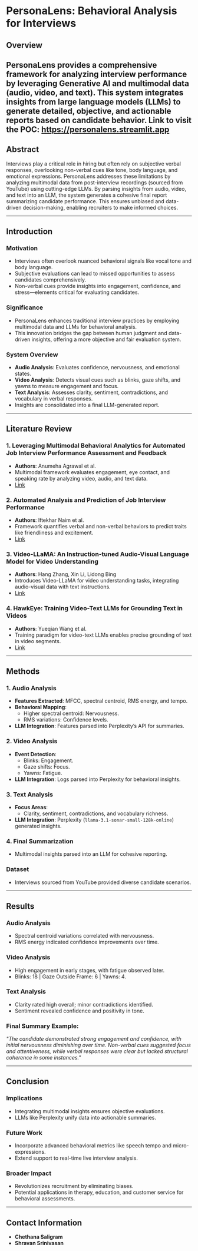 # PersonaLens: Behavioral Analysis for Interviews

## **Overview**
PersonaLens provides a comprehensive framework for analyzing interview performance by leveraging Generative AI and multimodal data (audio, video, and text). This system integrates insights from large language models (LLMs) to generate detailed, objective, and actionable reports based on candidate behavior.
Link to visit the POC: https://personalens.streamlit.app
---

## **Abstract**
Interviews play a critical role in hiring but often rely on subjective verbal responses, overlooking non-verbal cues like tone, body language, and emotional expressions. PersonaLens addresses these limitations by analyzing multimodal data from post-interview recordings (sourced from YouTube) using cutting-edge LLMs. By parsing insights from audio, video, and text into an LLM, the system generates a cohesive final report summarizing candidate performance. This ensures unbiased and data-driven decision-making, enabling recruiters to make informed choices.

---

## **Introduction**
### **Motivation**
- Interviews often overlook nuanced behavioral signals like vocal tone and body language.
- Subjective evaluations can lead to missed opportunities to assess candidates comprehensively.
- Non-verbal cues provide insights into engagement, confidence, and stress—elements critical for evaluating candidates.

### **Significance**
- PersonaLens enhances traditional interview practices by employing multimodal data and LLMs for behavioral analysis.
- This innovation bridges the gap between human judgment and data-driven insights, offering a more objective and fair evaluation system.

### **System Overview**
- **Audio Analysis**: Evaluates confidence, nervousness, and emotional states.
- **Video Analysis**: Detects visual cues such as blinks, gaze shifts, and yawns to measure engagement and focus.
- **Text Analysis**: Assesses clarity, sentiment, contradictions, and vocabulary in verbal responses.
- Insights are consolidated into a final LLM-generated report.

---

## **Literature Review**
### 1. **Leveraging Multimodal Behavioral Analytics for Automated Job Interview Performance Assessment and Feedback**
- **Authors**: Anumeha Agrawal et al.
- Multimodal framework evaluates engagement, eye contact, and speaking rate by analyzing video, audio, and text data.
- [Link](https://arxiv.org/abs/2006.07909)

### 2. **Automated Analysis and Prediction of Job Interview Performance**
- **Authors**: Iftekhar Naim et al.
- Framework quantifies verbal and non-verbal behaviors to predict traits like friendliness and excitement.
- [Link](https://arxiv.org/abs/1504.03425)

### 3. **Video-LLaMA: An Instruction-tuned Audio-Visual Language Model for Video Understanding**
- **Authors**: Hang Zhang, Xin Li, Lidong Bing
- Introduces Video-LLaMA for video understanding tasks, integrating audio-visual data with text instructions.
- [Link](https://arxiv.org/abs/2306.08243)

### 4. **HawkEye: Training Video-Text LLMs for Grounding Text in Videos**
- **Authors**: Yueqian Wang et al.
- Training paradigm for video-text LLMs enables precise grounding of text in video segments.
- [Link](https://arxiv.org/abs/2306.16478)

---

## **Methods**
### 1. **Audio Analysis**
- **Features Extracted**: MFCC, spectral centroid, RMS energy, and tempo.
- **Behavioral Mapping**:
  - Higher spectral centroid: Nervousness.
  - RMS variations: Confidence levels.
- **LLM Integration**: Features parsed into Perplexity’s API for summaries.

### 2. **Video Analysis**
- **Event Detection**:
  - Blinks: Engagement.
  - Gaze shifts: Focus.
  - Yawns: Fatigue.
- **LLM Integration**: Logs parsed into Perplexity for behavioral insights.

### 3. **Text Analysis**
- **Focus Areas**:
  - Clarity, sentiment, contradictions, and vocabulary richness.
- **LLM Integration**: Perplexity (`llama-3.1-sonar-small-128k-online`) generated insights.

### 4. **Final Summarization**
- Multimodal insights parsed into an LLM for cohesive reporting.

### **Dataset**
- Interviews sourced from YouTube provided diverse candidate scenarios.

---

## **Results**
### **Audio Analysis**
- Spectral centroid variations correlated with nervousness.
- RMS energy indicated confidence improvements over time.

### **Video Analysis**
- High engagement in early stages, with fatigue observed later.
- Blinks: 18 | Gaze Outside Frame: 6 | Yawns: 4.

### **Text Analysis**
- Clarity rated high overall; minor contradictions identified.
- Sentiment revealed confidence and positivity in tone.

### **Final Summary Example**:
*"The candidate demonstrated strong engagement and confidence, with initial nervousness diminishing over time. Non-verbal cues suggested focus and attentiveness, while verbal responses were clear but lacked structural coherence in some instances."*

---

## **Conclusion**
### **Implications**
- Integrating multimodal insights ensures objective evaluations.
- LLMs like Perplexity unify data into actionable summaries.

### **Future Work**
- Incorporate advanced behavioral metrics like speech tempo and micro-expressions.
- Extend support to real-time live interview analysis.

### **Broader Impact**
- Revolutionizes recruitment by eliminating biases.
- Potential applications in therapy, education, and customer service for behavioral assessments.

---

## **Contact Information**
- **Chethana Saligram**
- **Shravan Srinivasan**  
